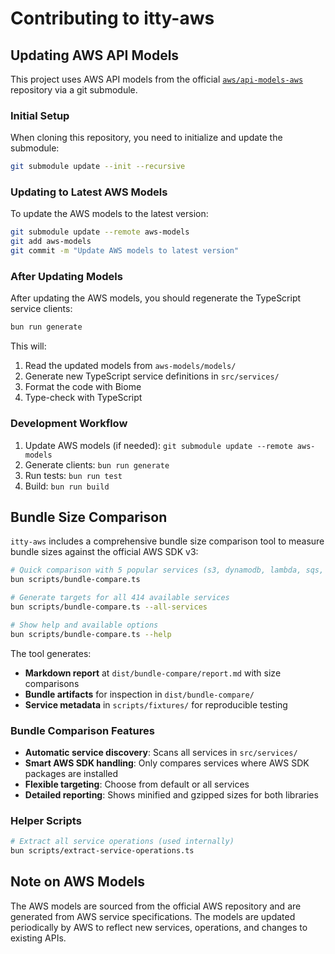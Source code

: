 # Contributing to itty-aws

## Updating AWS API Models

This project uses AWS API models from the official [`aws/api-models-aws`](https://github.com/aws/api-models-aws) repository via a git submodule.

### Initial Setup

When cloning this repository, you need to initialize and update the submodule:

```bash
git submodule update --init --recursive
```

### Updating to Latest AWS Models

To update the AWS models to the latest version:

```bash
git submodule update --remote aws-models
git add aws-models
git commit -m "Update AWS models to latest version"
```

### After Updating Models

After updating the AWS models, you should regenerate the TypeScript service clients:

```bash
bun run generate
```

This will:
1. Read the updated models from `aws-models/models/`
2. Generate new TypeScript service definitions in `src/services/`
3. Format the code with Biome
4. Type-check with TypeScript

### Development Workflow

1. Update AWS models (if needed): `git submodule update --remote aws-models`
2. Generate clients: `bun run generate`
3. Run tests: `bun run test`
4. Build: `bun run build`

## Bundle Size Comparison

`itty-aws` includes a comprehensive bundle size comparison tool to measure bundle sizes against the official AWS SDK v3:

```bash
# Quick comparison with 5 popular services (s3, dynamodb, lambda, sqs, sts)
bun scripts/bundle-compare.ts

# Generate targets for all 414 available services
bun scripts/bundle-compare.ts --all-services

# Show help and available options
bun scripts/bundle-compare.ts --help
```

The tool generates:
- **Markdown report** at `dist/bundle-compare/report.md` with size comparisons
- **Bundle artifacts** for inspection in `dist/bundle-compare/`
- **Service metadata** in `scripts/fixtures/` for reproducible testing

### Bundle Comparison Features

- **Automatic service discovery**: Scans all services in `src/services/`
- **Smart AWS SDK handling**: Only compares services where AWS SDK packages are installed
- **Flexible targeting**: Choose from default or all services
- **Detailed reporting**: Shows minified and gzipped sizes for both libraries

### Helper Scripts

```bash
# Extract all service operations (used internally)
bun scripts/extract-service-operations.ts
```

## Note on AWS Models

The AWS models are sourced from the official AWS repository and are generated from AWS service specifications. The models are updated periodically by AWS to reflect new services, operations, and changes to existing APIs.
